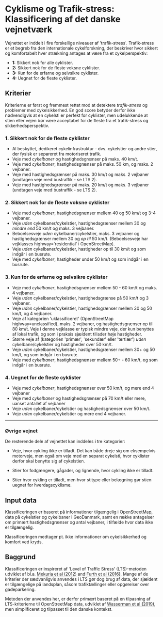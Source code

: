 # Cyklisme og Trafik-stress: Klassificering af det danske vejnetværk

Vejnettet er inddelt i fire forskellige niveauer af 'trafik-stress'. Trafik-stress er et begreb fra den internationale cykelforskning, der beskriver hvor sikkert og komfortabelt hver strækning antages at være fra et cykelperspektiv:

* **1:** Sikkert nok for alle cyklister.
* **2:** Sikkert nok for de fleste voksne cyklister.
* **3:** Kun for de erfarne og selvsikre cyklister.
* **4:** Uegnet for de fleste cyklister.

## Kriterier

Kriterierne er først og fremmest rettet mod at detektere *trafik-stress* og problemer med cykelsikkerhed. En god score betyder derfor ikke nødvendigvis at en cykelsti er perfekt for cyklister, men udelukkende at stien eller vejen bør være acceptabel for de fleste fra et trafik-stress og sikkerhedsperspektiv.

### 1. Sikkert nok for de fleste cyklister

* Al beskyttet, dedikeret cykelinfrastruktur - dvs. cykelstier og andre stier, der fysisk er separeret fra motoriseret trafik.
* Veje med *cykelbaner* og hastighedsgrænser på maks. 40 km/t.
* Veje med *cykelbaner*, hastighedsgrænser på maks. 50 km, og maks. 2 vejbaner.
* Veje med hastighedsgrænser på maks. 30 km/t og maks. 2 vejbaner (undtagen veje med bustraffik - se LTS 2).
* Veje med hastighedsgrænser på maks. 20 km/t og maks. 3 vejbaner (undtagen veje med bustraffik - se LTS 2).

### 2. Sikkert nok for de fleste voksne cyklister

* Veje med *cykelbaner*, hastighedsgrænser mellem 40 og 50 km/t og 3-4 vejbaner.
* Veje *uden* cykelbaner/cykelstier, hastighedsgrænser mellem 30 og *mindre end* 50 km/t og maks. 3 vejbaner.
* Beboelsesveje *uden* cykelbaner/cykelstier, maks. 3 vejbaner og hastighedsgrænser mellem 30 og *op til* 50 km/t. (Beboelsesveje har vejklasses highway='residential' i OpenStreetMap).
* Veje *uden* cykelbaner/cykelstier, hastigheder op til 30 km/t og som indgår i en busrute.
* Veje med *cykelbaner*, hastigheder under 50 km/t og som indgår i en busrute.

### 3. Kun for de erfarne og selvsikre cyklister

* Veje med *cykelbaner*, hastighedsgrænser mellem 50 - 60 km/t og maks. 4 vejbaner.
* Veje *uden* cykelbaner/cykelstier, hastighedsgrænse på 50 km/t og 3 vejbaner.
* Veje *uden* cykelbaner/cykelstier, hastighedsgrænser mellem 30 og 50 km/t, og 4 vejbaner.
* Veje af kategorien 'uklassificeret' (OpenStreetMap highway=unclassified), maks. 2 vejbaner, og hastighedsgrænser op til 80 km/t. Veje i denne vejklasse er typisk mindre veje, der kun benyttes af lokal trafik, og som i praksis sjældent tillader høje hastigheder.
* Større veje af (kategorien 'primær', 'sekundær' eller 'tertiær') *uden* cykelbane/cykelstier og hastigheder over 50 km/t.
* Veje *uden* cykelbaner/cykelstier, hastighedsgrænser mellem 30+ og 50 km/t, og som indgår i en busrute.
* Veje med *cykelbaner*, hastighedsgrænser mellem 50+ - 60 km/t, og som indgår i en busrute.

### 4. Uegnet for de fleste cyklister

* Veje med *cykelbaner*, hastighedsgrænser over 50 km/t, og mere end 4 vejbaner
* Veje med *cykelbaner* og hastighedsgrænser på 70 km/t eller mere, uanset antallet af vejbaner
* Veje *uden* cykelbaner/cykelstier og hastighedsgrænser over 50 km/t.
* Veje *uden* cykelbaner/cykelstier og mere end 4 vejbaner.

***

### Øvrige vejnet

De resterende dele af vejnettet kan inddeles i tre kategorier:

* Veje, hvor cykling ikke er tilladt. Det kan både dreje sig om eksempelvis motorveje, men også om veje med en separat cykelsti, hvor cyklister derfor skal benytte sig af cykelstien.

* Stier for fodgængere, gågader, og lignende, hvor cykling ikke er tilladt.

* Stier hvor cykling er tilladt, men hvor stitype eller belægning gør stien uegnet for hverdagscyklisme.

## Input data

Klassificeringen er baseret på informationer tilgængelig i OpenStreetMap, data på cykelstier og cykelbaner i GeoDanmark, samt en række antagelser om primært hastighedsgrænser og antal vejbaner, i tilfælde hvor data ikke er tilgængelig.

Klassificeringen medtager pt. ikke informationer om cykelsikkerhed og komfort ved kryds.

## Baggrund

Klassificeringen er inspireret af 'Level of Traffic Stress' (LTS)-metoden udviklet af bl.a. [Mekuria et al (2012)](https://transweb.sjsu.edu/research/Low-Stress-Bicycling-and-Network-Connectivity) and [Furth et al (2016)](https://journals.sagepub.com/doi/10.3141/2587-06). Mange af de kriterier der sædvanligvis anvendes i LTS gør dog brug af data, der sjældent er tilgængelige på landsplan, såsom trafiktællinger eller opgørelser over gadeparkering.

Metoden der anvendes her, er derfor primært baseret på en tilpasning af LTS-kriterierne til OpenStreetMap data, udviklet af [Wasserman et al (2019)](https://journals.sagepub.com/doi/full/10.1177/0361198119836772), men simplificeret og tilpasset til den danske kontekst.
